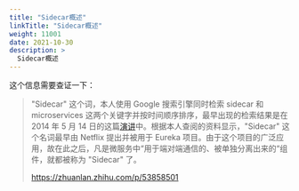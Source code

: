 ```yaml
---
title: "Sidecar概述"
linkTitle: "Sidecar概述"
weight: 11001
date: 2021-10-30
description: >
  Sidecar概述
---
```




这个信息需要查证一下：

> "Sidecar" 这个词，本人使用 Google 搜索引擎同时检索 sidecar 和 microservices 这两个关键字并按时间顺序排序，最早出现的检索结果是在 2014 年 5 月 14 日的这篇[演讲](https://link.zhihu.com/?target=https%3A//www.slideshare.net/MichaelElder/streaming-movies-brings-you-streamlined-applications-how-adopting-netflix-libraries-can-improve-your-application-or-service)中。根据本人查阅的资料显示，"Sidecar" 这个名词最早由 Netflix 提出并被用于 Eureka 项目。由于这个项目的广泛应用，故在此之后，凡是微服务中“用于端对端通信的、被单独分离出来的“组件，就都被称为 "Sidecar" 了。
>
> https://zhuanlan.zhihu.com/p/53858501
